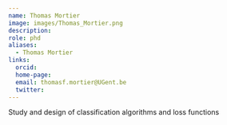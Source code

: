 ```yaml
---
name: Thomas Mortier
image: images/Thomas_Mortier.png
description:
role: phd
aliases:
  - Thomas Mortier
links:
  orcid: 
  home-page: 
  email: thomasf.mortier@UGent.be
  twitter: 
---
```



Study and design of classification algorithms and loss functions